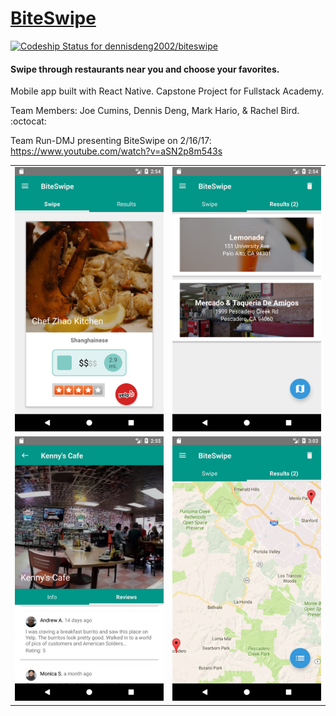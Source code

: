 # [BiteSwipe](https://sanplot.com/biteswipe)

[ ![Codeship Status for dennisdeng2002/biteswipe](https://app.codeship.com/projects/51f6ec90-c622-0134-97c6-6634c9578aaa/status?branch=sanplot)](https://app.codeship.com/projects/198531)
#### Swipe through restaurants near you and choose your favorites.

Mobile app built with React Native.
Capstone Project for Fullstack Academy.

Team Members: Joe Cumins, Dennis Deng, Mark Hario, & Rachel Bird. :octocat:

Team Run-DMJ presenting BiteSwipe on 2/16/17: https://www.youtube.com/watch?v=aSN2p8m543s

<table>
	<tr>
      <td width="350">
      	<img src="/public/images/1.png" width="350"/>
      </td>
      <td width="350">
      	<img src="/public/images/2.png" width="350"/>
      </td>
    </tr>
    <tr>
      <td width="250">
      	<img src="/public/images/3.png" width="350"/>
      </td>
      <td width="350">
      	<img src="/public/images/4.png" width="350"/>
      </td>
    </tr>
</table>